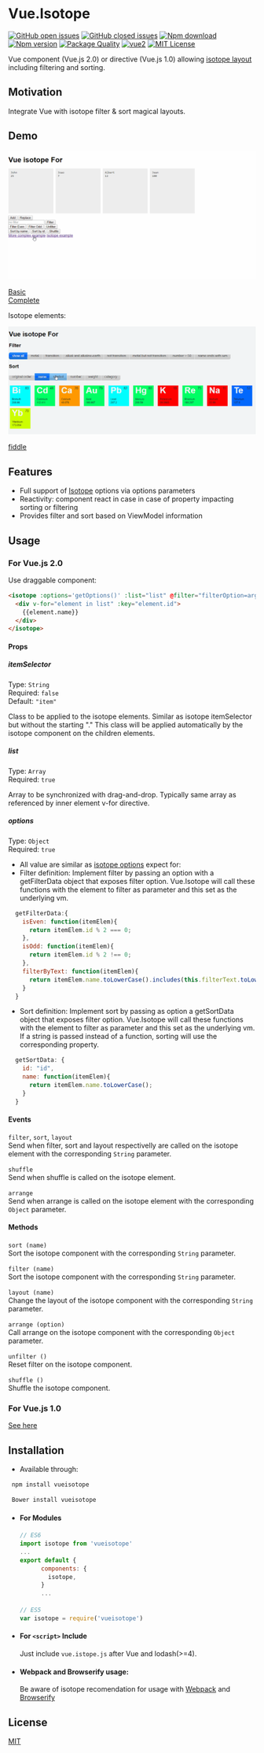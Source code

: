 # Vue.Isotope
[![GitHub open issues](https://img.shields.io/github/issues/David-Desmaisons/Vue.Isotope.svg?maxAge=2592000)](https://github.com/David-Desmaisons/Vue.Isotope/issues)
[![GitHub closed issues](https://img.shields.io/github/issues-closed/David-Desmaisons/Vue.Isotope.svg?maxAge=2592000)](https://github.com/David-Desmaisons/Vue.Isotope/issues)
[![Npm download](https://img.shields.io/npm/dt/vueisotope.svg?maxAge=2592000)](https://www.npmjs.com/package/vueisotope)
[![Npm version](https://img.shields.io/npm/v/vueisotope.svg?maxAge=2592000)](https://www.npmjs.com/package/vueisotope)
[![Package Quality](http://npm.packagequality.com/shield/vueisotope.svg)](http://packagequality.com/#?package=vueisotope)
[![vue2](https://img.shields.io/badge/vue-2.x-brightgreen.svg)](https://vuejs.org/)
[![MIT License](https://img.shields.io/github/license/David-Desmaisons/Vue.Isotope.svg)](https://github.com/David-Desmaisons/Vue.Isotope/blob/master/LICENSE)

Vue component (Vue.js 2.0) or directive (Vue.js 1.0) allowing [isotope layout](http://isotope.metafizzy.co/) including filtering and sorting.


## Motivation

Integrate Vue with isotope filter & sort magical layouts. 

## Demo

![demo gif](https://raw.githubusercontent.com/David-Desmaisons/Vue.Isotope/master/example1.gif)

[Basic](https://jsfiddle.net/dede89/rz7q746y/)<br>
[Complete](https://jsfiddle.net/dede89/rz7q746y/)<br>


Isotope elements:

![demo gif](https://raw.githubusercontent.com/David-Desmaisons/Vue.Isotope/master/example2.gif)

[fiddle](https://jsfiddle.net/dede89/1a32bzm5/)<br>


## Features

* Full support of [Isotope](http://isotope.metafizzy.co/) options via options parameters
* Reactivity: component react in case in case of property impacting sorting or filtering
* Provides filter and sort based on ViewModel information

## Usage
### For Vue.js 2.0

Use draggable component:

``` html
<isotope :options='getOptions()' :list="list" @filter="filterOption=arguments[0]" @sort="sortOption=arguments[0]">
  <div v-for="element in list" :key="element.id">
    {{element.name}}
  </div>
</isotope>
```

#### Props
##### itemSelector
Type: `String`<br>
Required: `false`<br>
Default: `"item"`<br>

Class to be applied to the isotope elements. Similar as isotope itemSelector but without the starting "." This class will be applied automatically by the isotope component on the children elements.

##### list
Type: `Array`<br>
Required: `true`<br>

Array to be synchronized with drag-and-drop. Typically same array as referenced by inner element v-for directive.<br>

##### options
Type: `Object`<br>
Required: `true`
* All value are similar as [isotope options](http://isotope.metafizzy.co/options.html) expect for:
* Filter definition:
  Implement filter by passing an option with a getFilterData object that exposes filter option. Vue.Isotope will call these 
  functions with the element to filter as parameter and this set as the underlying vm.
```javascript 
  getFilterData:{
    isEven: function(itemElem){
      return itemElem.id % 2 === 0;
    },
    isOdd: function(itemElem){
      return itemElem.id % 2 !== 0;
    },
    filterByText: function(itemElem){
      return itemElem.name.toLowerCase().includes(this.filterText.toLowerCase());
    }
  }
```      	
  
* Sort definition:
  Implement sort by passing as option a getSortData object that exposes filter option. Vue.Isotope will call these 
  functions with the element to filter as parameter and this set as the underlying vm. If a string is passed instead of a function, sorting
  will use the corresponding property.
```javascript
  getSortData: {
    id: "id",
    name: function(itemElem){
      return itemElem.name.toLowerCase();     
    }
  }
```

#### Events
`filter`, `sort`, `layout`<br>
Send when filter, sort and layout respectivelly are called on the isotope element with the corresponding `String` parameter.

`shuffle`<br>
Send when shuffle is called on the isotope element.

`arrange`<br>
Send when arrange is called on the isotope element with the corresponding `Object` parameter.

#### Methods
`sort (name)`<br>
Sort the isotope component with the corresponding `String` parameter.

`filter (name)`<br>
Sort the isotope component with the corresponding `String` parameter.

`layout (name)`<br>
Change the layout of the isotope component with the corresponding `String` parameter.

`arrange (option)`<br>
Call arrange on the isotope component with the corresponding `Object` parameter.

`unfilter ()`<br>
Reset filter on the isotope component.

`shuffle ()`<br>
Shuffle the isotope component.

### For Vue.js 1.0

[See here](documentation/Doc.vue.1.md)

## Installation
- Available through:
``` js
 npm install vueisotope
```
``` js
 Bower install vueisotope
```
- #### For Modules

  ``` js
  // ES6
  import isotope from 'vueisotope'
  ...
  export default {
        components: {
          isotope,
        }
        ...

  // ES5
  var isotope = require('vueisotope')
  ```
- #### For `<script>` Include

  Just include `vue.istope.js` after Vue and lodash(>=4).
  
- #### Webpack and Browserify usage:
  Be aware of isotope recomendation for usage with [Webpack](http://isotope.metafizzy.co/extras.html#webpack) and [Browserify](http://isotope.metafizzy.co/extras.html#browserify)
  
## License
  
  [MIT](https://github.com/David-Desmaisons/Vue.isotope/blob/master/LICENSE)
